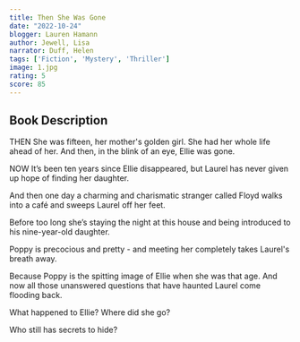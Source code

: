 ```yaml
---
title: Then She Was Gone
date: "2022-10-24"
blogger: Lauren Hamann
author: Jewell, Lisa
narrator: Duff, Helen
tags: ['Fiction', 'Mystery', 'Thriller']
image: 1.jpg
rating: 5
score: 85
---
```



## Book Description

THEN
She was fifteen, her mother's golden girl. She had her whole life ahead of her. And then, in the blink of an eye, Ellie was gone.

NOW
It’s been ten years since Ellie disappeared, but Laurel has never given up hope of finding her daughter.

And then one day a charming and charismatic stranger called Floyd walks into a café and sweeps Laurel off her feet.

Before too long she’s staying the night at this house and being introduced to his nine-year-old daughter.

Poppy is precocious and pretty - and meeting her completely takes Laurel's breath away.

Because Poppy is the spitting image of Ellie when she was that age. And now all those unanswered questions that have haunted Laurel come flooding back.

What happened to Ellie? Where did she go?

Who still has secrets to hide? 